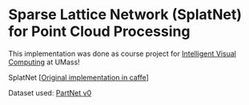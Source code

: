 # Sparse Lattice Network (SplatNet) for Point Cloud Processing

This implementation was done as course project for [Intelligent Visual Computing](https://people.cs.umass.edu/~kalo/courses/visual_computing/index.html) at UMass! 

SplatNet [[Original implementation in caffe](https://suhangpro.github.io/splatnet/)]

Dataset used: [PartNet v0](https://www.shapenet.org/)


